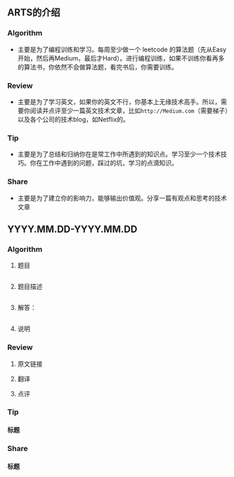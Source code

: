 ## ARTS的介绍
### Algorithm
- 主要是为了编程训练和学习。每周至少做一个 leetcode 的算法题（先从Easy开始，然后再Medium，最后才Hard）。进行编程训练，如果不训练你看再多的算法书，你依然不会做算法题，看完书后，你需要训练。
### Review
- 主要是为了学习英文，如果你的英文不行，你基本上无缘技术高手。所以，需要你阅读并点评至少一篇英文技术文章，比如`http://Medium.com`（需要梯子）以及各个公司的技术blog，如Netflix的。
### Tip
- 主要是为了总结和归纳你在是常工作中所遇到的知识点。学习至少一个技术技巧。你在工作中遇到的问题，踩过的坑，学习的点滴知识。
### Share
- 主要是为了建立你的影响力，能够输出价值观。分享一篇有观点和思考的技术文章


## YYYY.MM.DD-YYYY.MM.DD

### Algorithm
1. 题目
```

```
2. 题目描述
```

```

3. 解答：
```golang

```
4. 说明


### Review
1. 原文链接


2. 翻译


3. 点评


### Tip
#### 标题


### Share
#### 标题
